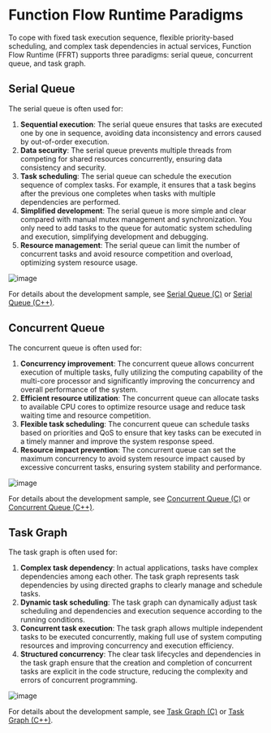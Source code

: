 # Function Flow Runtime Paradigms

<!--Kit: Function Flow Runtime Kit-->
<!--Subsystem: Resourceschedule-->
<!--Owner: @chuchihtung; @yanleo-->
<!--SE: @geoffrey_guo; @huangyouzhong-->
<!--TSE: @lotsof; @sunxuhao-->

To cope with fixed task execution sequence, flexible priority-based scheduling, and complex task dependencies in actual services, Function Flow Runtime (FFRT) supports three paradigms: serial queue, concurrent queue, and task graph.

## Serial Queue

The serial queue is often used for:

1. **Sequential execution**: The serial queue ensures that tasks are executed one by one in sequence, avoiding data inconsistency and errors caused by out-of-order execution.
2. **Data security**: The serial queue prevents multiple threads from competing for shared resources concurrently, ensuring data consistency and security.
3. **Task scheduling**: The serial queue can schedule the execution sequence of complex tasks. For example, it ensures that a task begins after the previous one completes when tasks with multiple dependencies are performed.
4. **Simplified development**: The serial queue is more simple and clear compared with manual mutex management and synchronization. You only need to add tasks to the queue for automatic system scheduling and execution, simplifying development and debugging.
5. **Resource management**: The serial queue can limit the number of concurrent tasks and avoid resource competition and overload, optimizing system resource usage.

![image](figures/ffrt_figure4.png)

For details about the development sample, see [Serial Queue (C)](ffrt-concurrency-serial-queue-c.md) or [Serial Queue (C++)](ffrt-concurrency-serial-queue-cpp.md).

## Concurrent Queue

The concurrent queue is often used for:

1. **Concurrency improvement**: The concurrent queue allows concurrent execution of multiple tasks, fully utilizing the computing capability of the multi-core processor and significantly improving the concurrency and overall performance of the system.
2. **Efficient resource utilization**: The concurrent queue can allocate tasks to available CPU cores to optimize resource usage and reduce task waiting time and resource competition.
3. **Flexible task scheduling**: The concurrent queue can schedule tasks based on priorities and QoS to ensure that key tasks can be executed in a timely manner and improve the system response speed.
4. **Resource impact prevention**: The concurrent queue can set the maximum concurrency to avoid system resource impact caused by excessive concurrent tasks, ensuring system stability and performance.

![image](figures/ffrt_figure5.png)

For details about the development sample, see [Concurrent Queue (C)](ffrt-concurrency-concurrent-queue-c.md) or [Concurrent Queue (C++)](ffrt-concurrency-concurrent-queue-cpp.md).

## Task Graph

The task graph is often used for:

1. **Complex task dependency**: In actual applications, tasks have complex dependencies among each other. The task graph represents task dependencies by using directed graphs to clearly manage and schedule tasks.
2. **Dynamic task scheduling**: The task graph can dynamically adjust task scheduling and dependencies and execution sequence according to the running conditions.
3. **Concurrent task execution**: The task graph allows multiple independent tasks to be executed concurrently, making full use of system computing resources and improving concurrency and execution efficiency.
4. **Structured concurrency**: The clear task lifecycles and dependencies in the task graph ensure that the creation and completion of concurrent tasks are explicit in the code structure, reducing the complexity and errors of concurrent programming.

![image](figures/ffrt_figure6.png)

For details about the development sample, see [Task Graph (C)](ffrt-concurrency-graph-c.md) or [Task Graph (C++)](ffrt-concurrency-graph-cpp.md).
